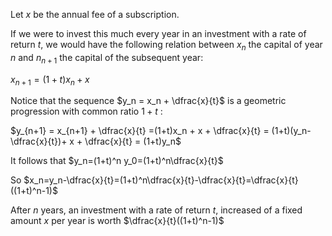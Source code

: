 Let $x$ be the annual fee of a subscription.

If we were to invest this much every year in an investment with a rate of return $t$, we would have the following relation between $x_n$ the capital of year $n$ and $n_{n+1}$ the capital of the subsequent year:

$x_{n+1} = (1+t)x_n + x$

Notice that the sequence $y_n = x_n + \dfrac{x}{t}$ is a geometric progression with common ratio $1+t$ :

$y_{n+1} = x_{n+1} + \dfrac{x}{t} =(1+t)x_n + x + \dfrac{x}{t} = (1+t)(y_n-\dfrac{x}{t})+ x + \dfrac{x}{t} = (1+t)y_n$

It follows that $y_n=(1+t)^n y_0=(1+t)^n\dfrac{x}{t}$

So $x_n=y_n-\dfrac{x}{t}=(1+t)^n\dfrac{x}{t}-\dfrac{x}{t}=\dfrac{x}{t}((1+t)^n-1)$

After $n$ years, an investment with a rate of return $t$, increased of a fixed amount $x$ per year is worth $\dfrac{x}{t}((1+t)^n-1)$
